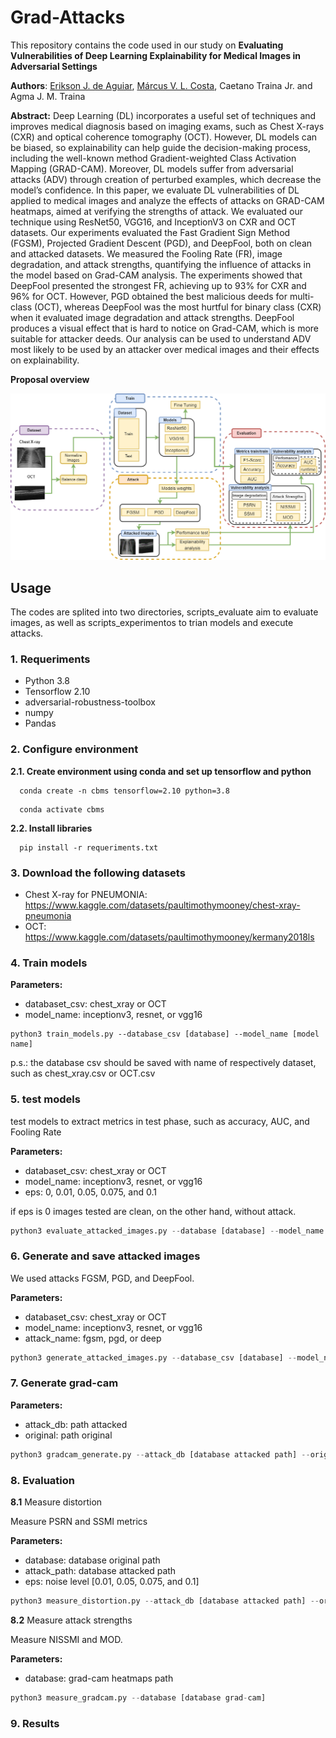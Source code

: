 # Grad-Attacks

This repository contains the code used in our study on **Evaluating Vulnerabilities of Deep Learning Explainability for
Medical Images in Adversarial Settings**

**Authors**: [Erikson J. de Aguiar](https://github.com/eriksonJAguiar), [Márcus V. L. Costa](https://github.com/usmarcv), Caetano Traina Jr. and Agma J. M. Traina

**Abstract:**
Deep Learning (DL) incorporates a useful set of techniques and improves medical diagnosis based on imaging exams, such as Chest X-rays (CXR) and optical coherence tomography (OCT). However, DL models can be biased, so explainability can help guide the decision-making process, including the well-known method Gradient-weighted Class Activation Mapping (GRAD-CAM). Moreover, DL models suffer from adversarial attacks (ADV) through creation of perturbed examples, which decrease the model’s confidence. In this paper, we evaluate DL vulnerabilities of DL applied to medical images and analyze the effects of attacks on GRAD-CAM heatmaps, aimed at verifying the strengths of attack. We evaluated our technique using ResNet50, VGG16, and InceptionV3 on CXR and OCT datasets. Our experiments evaluated the Fast Gradient Sign Method (FGSM), Projected Gradient Descent (PGD), and DeepFool, both on  clean and attacked datasets. We measured the Fooling Rate (FR), image degradation, and attack strengths, quantifying the influence of attacks in the model based on Grad-CAM analysis. The experiments showed that DeepFool presented the strongest FR, achieving up to 93% for CXR and 96% for OCT. However, PGD obtained the best malicious deeds for multi-class (OCT), whereas DeepFool was the most hurtful for binary class (CXR) when it evaluated image degradation and attack strengths. DeepFool produces a visual effect that is hard to notice on Grad-CAM, which is more suitable for attacker deeds. Our analysis can be used to understand ADV most likely to be used by an attacker over medical images and their effects on explainability.

**Proposal overview**

![Workflow](./workflow.png)

## Usage

The codes are splited into two directories, scripts_evaluate aim to evaluate images, as well as scripts_experimentos to trian models and execute attacks.

### 1. Requeriments

- Python 3.8
- Tensorflow 2.10
- adversarial-robustness-toolbox
- numpy
- Pandas

### 2. Configure environment

**2.1. Create environment using conda and set up tensorflow and python** 
```shell
  conda create -n cbms tensorflow=2.10 python=3.8
```
```shell
  conda activate cbms
```

**2.2. Install libraries**

```shell
  pip install -r requeriments.txt
```

### 3. Download the following datasets

- Chest X-ray for PNEUMONIA: https://www.kaggle.com/datasets/paultimothymooney/chest-xray-pneumonia
- OCT: https://www.kaggle.com/datasets/paultimothymooney/kermany2018ls

### 4. Train models

**Parameters:** 
  - databaset_csv: chest_xray or OCT
  - model_name: inceptionv3, resnet, or vgg16

```shell
python3 train_models.py --database_csv [database] --model_name [model name]
```
p.s.: the database csv should be saved with name of respectively dataset, such as chest_xray.csv or OCT.csv

### 5. test models

test models to extract metrics in test phase, such as accuracy, AUC, and Fooling Rate

**Parameters:** 
  - databaset_csv: chest_xray or OCT
  - model_name: inceptionv3, resnet, or vgg16
  - eps: 0, 0.01, 0.05, 0.075, and 0.1
  
if eps is 0 images tested are clean, on the other hand, without attack.

```python
python3 evaluate_attacked_images.py --database [database] --model_name [model name] --eps [noise level]
```

### 6. Generate and save attacked images

We used attacks FGSM, PGD, and DeepFool.

**Parameters:** 
  - databaset_csv: chest_xray or OCT
  - model_name: inceptionv3, resnet, or vgg16
  - attack_name: fgsm, pgd, or deep

```python
python3 generate_attacked_images.py --database_csv [database] --model_name [model name] --attack_name [attack name]
```

### 7. Generate grad-cam

**Parameters:** 
  - attack_db: path attacked
  - original: path original
  
```python
python3 gradcam_generate.py --attack_db [database attacked path] --original [database original path]
```

### 8. Evaluation

**8.1** Measure distortion

Measure PSRN and SSMI metrics

**Parameters:** 
  - database: database original path
  - attack_path: database attacked path
  - eps: noise level [0.01, 0.05, 0.075, and 0.1]
  
```python
python3 measure_distortion.py --attack_db [database attacked path] --original [database original path]
```
**8.2** Measure attack strengths

Measure NISSMI and MOD.

**Parameters:** 
  - database: grad-cam heatmaps path
  
```python
python3 measure_gradcam.py --database [database grad-cam]
```

### 9. Results
